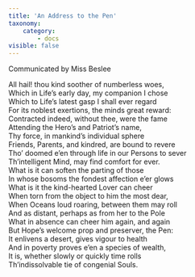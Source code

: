 ```yaml
---
title: 'An Address to the Pen'
taxonomy:
    category:
        - docs
visible: false
---
```


<div class="author">Communicated by Miss Beslee</div>

All hail! thou kind soother of numberless woes,  
Which in Life’s early day, my companion I chose  
Which to Life’s latest gasp I shall ever regard  
For its noblest exertions, the minds great reward:  
Contracted indeed, without thee, were the fame  
Attending the Hero’s and Patriot’s name,  
Thy force, in mankind’s individual sphere  
Friends, Parents, and kindred, are bound to revere  
Tho’ doomed e’en through life in our Persons to sever  
Th’intelligent Mind, may find comfort for ever.  
What is it can soften the parting of those  
In whose bosoms the fondest affection e’er glows  
What is it the kind-hearted Lover can cheer  
When torn from the object to him the most dear,  
When Oceans loud roaring, between them may roll  
And <span data-tippy="when" class="green">as</span> distant, perhaps as <span data-tippy="each globular" class="green">from her to the</span> Pole  
What in absence can cheer him again, and again  
But Hope’s welcome prop and preserver, the Pen:  
It enlivens a desert, gives vigour to health  
And in poverty proves e’en a species of wealth,  
It is, whether slowly or quickly time rolls  
Th’indissolvable tie of congenial Souls.
